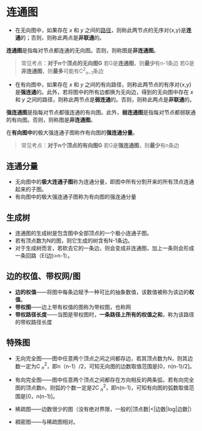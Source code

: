 


# 连通图

- 在无向图中，如果存在 _x_ 和 _y_ 之间的[路径](https://zh.wikipedia.org/wiki/%E9%81%93%E8%B7%AF_(%E5%9B%BE%E8%AE%BA) "道路 (图论)")，则称此两节点的无序对{x,y}是**连通**的；否则，则称此两点是**非联通**的。

**连通图**是指每对节点都连通的无向图。否则，则称图是**非连通图**。

>常见考点：**对于n个顶点的无向图G**
若G是**连通图**，则**最少**有n-1条边
若G是**非连通图**，则**最多**可能有C$^2$$_n$$_-$$_1$条边

- 在有向图中，如果存在 _x_ 和 _y_ 之间的有向路径，则称此两节点的有序对{x,y}是**强连通**的。此外，若将图中的所有边都换为无向边，得到的无向图中存在 _x_ 和 _y_ 之间的路径，则称此两节点是**弱连通**的。否则，则称此两点是**非联通**的。

**强连通图**是指每对节点都强连通的有向图。此外，**弱连通图**是指每对节点都弱联通的有向图。否则，则称图是**非连通图**。

在**有向图中**的极大强连通子图称作有向图的**强连通分量**。

>常见考点：**对于n个顶点的有向图G**
若G是**强连通图**，则**最少**有n条边


## 连通分量

- 无向图中的**极大连通子图**称为连通分量，即图中所有分割开来的所有顶点连通起来的子图。
- 有向图中的极大强连通子图称为有向图的强连通分量

## 生成树

- 连通图的生成树是包含图中全部顶点的一个极小连通子图。
- 若有顶点数为N的图，则它生成的树含有N-1条边。
- 对于生成树而言，若砍去它的一条边，则会变成非连通图，加上一条则会形成一条回路（E(边)>n-1）。

## 边的权值、带权网/图
- **边的权值**——将图中每条边赋予一种可比的抽象数值，该数值被称为该边的**权值**。
- **带权图**——边上带有权值的图称为带权图，也称网
- **带权路径长度**——当图是带权图时，**一条路径上所有的权值之和**，称为该路径的带权路径长度


## 特殊图
- 无向完全图——图中任意两个顶点之间之间都存边，若其顶点数为N，则其边数一定为C $_n$$^2$，即n（n-1）/2，可知无向图的边数取值范围是[0，n(n-1)/2]。

- 有向完全图——图中任意两个顶点之间都存在方向相反的两条弧，若有向完全图的顶点数n，则弧的个数一定是2C $_n$$^2$，即n(n-1)，可知有向图的弧数取值范围是[0，n(n-1)]。

- 稀疏图——边数很少的图（没有绝对界限，一般的|顶点数|<|边数|log|边数|）
- 稠密图——与稀疏图相对。

<!--stackedit_data:
eyJoaXN0b3J5IjpbLTE4MTI4MTM0MzNdfQ==
-->